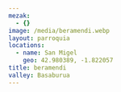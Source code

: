 ```yaml
---
mezak:
  - {}
image: /media/beramendi.webp
layout: parroquia
locations:
  - name: San Migel
    geo: 42.980389, -1.822057
title: beramendi
valley: Basaburua
---
```

